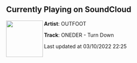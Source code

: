 ## Currently Playing on SoundCloud

[<img align="left" width="100" src="https://i1.sndcdn.com/artworks-p55za5s5pI2uz41a-Ki4aZg-t500x500.jpg">](https://soundcloud.com/foot-outfoot/oneder-turn-down-radio-version?in=foot-outfoot/sets/outfoot-compilation-vol-1)

**Artist**: OUTFOOT 

**Track**: ONEDER - Turn Down

Last updated at 03/10/2022 22:25
